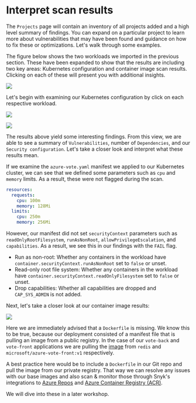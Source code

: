 # Interpret scan results

The `Projects` page will contain an inventory of all projects added and a high level summary of findings. You can expand on a particular project to learn more about vulnerabilities that may have been found and guidance on how to fix these or optimizations. Let's walk through some examples.

The figure below shows the two workloads we imported in the previous section. These have been expanded to show that the results are including two key areas: Kubernetes configuration and container image scan results. Clicking on each of these will present you with additional insights.

![](https://github.com/snyk/user-docs/tree/0874305e3aea1ea3c57b0398879776ac062b3479/.gitbook/assets/snyk_scan_01.png)

Let's begin with examining our Kubernetes configuration by click on each respective workload.

![](https://github.com/snyk/user-docs/tree/0874305e3aea1ea3c57b0398879776ac062b3479/.gitbook/assets/snyk_scan_02.png)

![](https://github.com/snyk/user-docs/tree/0874305e3aea1ea3c57b0398879776ac062b3479/.gitbook/assets/snyk_scan_03.png)

The results above yield some interesting findings. From this view, we are able to see a summary of `Vulnerabilities`, number of `Dependencies`, and our `Security configuration`. Let's take a closer look and interpret what these results mean.

If we examine the `azure-vote.yaml` manifest we applied to our Kubernetes cluster, we can see that we defined some parameters such as `cpu` and `memory` limits. As a result, these were not flagged during the scan.

```yaml
resources:
  requests:
    cpu: 100m
    memory: 128Mi
  limits:
    cpu: 250m
    memory: 256Mi
```

However, our manifest did not set `securityContext` parameters such as `readOnlyRootFilesystem`, `runAsNonRoot`, `allowPrivilegeEscalation`, and `capabilities`. As a result, we see this in our findings with the `FAIL` flag.

* Run as non-root: Whether any containers in the workload have `container.securityContext.runAsNonRoot` set to `false` or unset.
* Read-only root file system: Whether any containers in the workload have `container.securityContext.readOnlyFilesystem` set to `false` or unset.
* Drop capabilities: Whether all capabilities are dropped and `CAP_SYS_ADMIN` is not added.

Next, let's take a closer look at our container image results:

![](https://github.com/snyk/user-docs/tree/0874305e3aea1ea3c57b0398879776ac062b3479/.gitbook/assets/snyk_scan_04.png)

Here we are immediately advised that a `Dockerfile` is missing. We know this to be true, because our deployment consisted of a manifest file that is pulling an image from a public registry. In the case of our `vote-back` and `vote-front` applications we are pulling the [image](https://kubernetes.io/docs/concepts/containers/images/) from `redis` and `microsoft/azure-vote-front:v1` respectively.

A best practice here would be to include a `Dockerfile` in our Git repo and pull the image from our private registry. That way we can resolve any issues with our base images and also scan & monitor those through Snyk's integrations to [Azure Repos](https://support.snyk.io/hc/en-us/articles/360004002198-Azure-Repos-integration) and [Azure Container Registry \(ACR\)](https://support.snyk.io/hc/en-us/articles/360003946957-Container-security-with-ACR-integrate-and-test).

We will dive into these in a later workshop.

